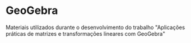 # GeoGebra
Materiais utilizados durante o desenvolvimento do trabalho "Aplicações práticas de matrizes e transformações lineares com GeoGebra" 
